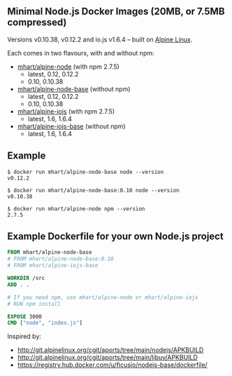 Minimal Node.js Docker Images (20MB, or 7.5MB compressed)
---------------------------------------------------------

Versions v0.10.38, v0.12.2 and io.js v1.6.4 –
built on [Alpine Linux](http://alpinelinux.org/).

Each comes in two flavours, with and without npm:

- [mhart/alpine-node](https://registry.hub.docker.com/u/mhart/alpine-node/) (with npm 2.7.5)
  - latest, 0.12, 0.12.2
  - 0.10, 0.10.38
- [mhart/alpine-node-base](https://registry.hub.docker.com/u/mhart/alpine-node-base/) (without npm)
  - latest, 0.12, 0.12.2
  - 0.10, 0.10.38
- [mhart/alpine-iojs](https://registry.hub.docker.com/u/mhart/alpine-iojs/) (with npm 2.7.5)
  - latest, 1.6, 1.6.4
- [mhart/alpine-iojs-base](https://registry.hub.docker.com/u/mhart/alpine-iojs-base/) (without npm)
  - latest, 1.6, 1.6.4

Example
-------

```console
$ docker run mhart/alpine-node-base node --version
v0.12.2

$ docker run mhart/alpine-node-base:0.10 node --version
v0.10.38

$ docker run mhart/alpine-node npm --version
2.7.5
```

Example Dockerfile for your own Node.js project
-----------------------------------------------

```Dockerfile
FROM mhart/alpine-node-base
# FROM mhart/alpine-node-base:0.10
# FROM mhart/alpine-iojs-base

WORKDIR /src
ADD . .

# If you need npm, use mhart/alpine-node or mhart/alpine-iojs
# RUN npm install

EXPOSE 3000
CMD ["node", "index.js"]
```

Inspired by:

- http://git.alpinelinux.org/cgit/aports/tree/main/nodejs/APKBUILD
- http://git.alpinelinux.org/cgit/aports/tree/main/libuv/APKBUILD
- https://registry.hub.docker.com/u/ficusio/nodejs-base/dockerfile/

